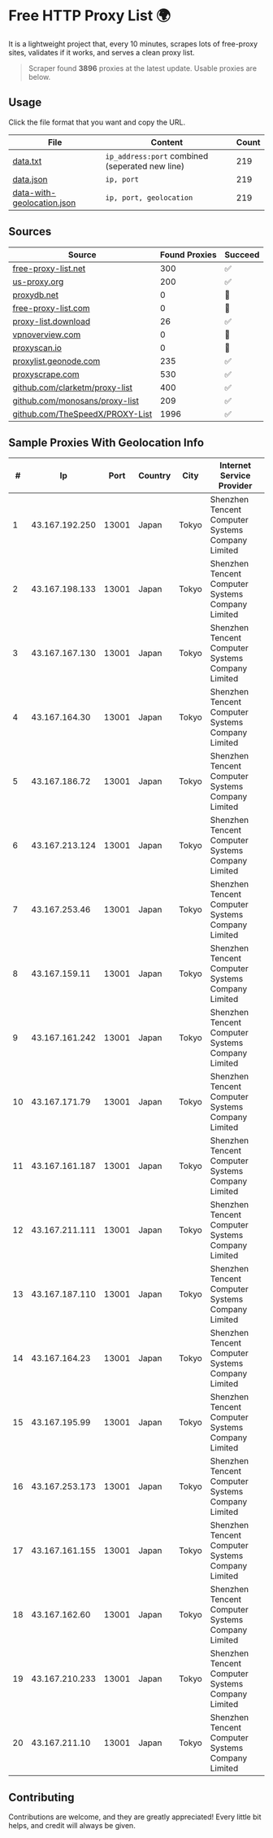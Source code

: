 
# Free HTTP Proxy List 🌍

It is a lightweight project that, every 10 minutes, scrapes lots of free-proxy sites, validates if it works, and serves a clean proxy list.


> Scraper found **3896** proxies at the latest update. Usable proxies are below.

## Usage

Click the file format that you want and copy the URL.


|File|Content|Count|
|----|-------|-----|
|[data.txt](https://raw.githubusercontent.com/themiralay/Proxy-List-World/master/data.txt)|`ip_address:port` combined (seperated new line)|219|
|[data.json](https://raw.githubusercontent.com/themiralay/Proxy-List-World/master/data.json)|`ip, port`|219|
|[data-with-geolocation.json](https://raw.githubusercontent.com/themiralay/Proxy-List-World/master/data-with-geolocation.json)|`ip, port, geolocation`|219|

## Sources

|Source|Found Proxies|Succeed|
|------|-------------|-------|
|[free-proxy-list.net](https://free-proxy-list.net)|300|✅|
|[us-proxy.org](https://www.us-proxy.org)|200|✅|
|[proxydb.net](http://proxydb.net)|0|🚫|
|[free-proxy-list.com](https://free-proxy-list.com/?page=&port=&type%5B%5D=http&type%5B%5D=https&up_time=0&search=Search)|0|🚫|
|[proxy-list.download](https://www.proxy-list.download/HTTP)|26|✅|
|[vpnoverview.com](https://vpnoverview.com/privacy/anonymous-browsing/free-proxy-servers)|0|🚫|
|[proxyscan.io](https://www.proxyscan.io)|0|🚫|
|[proxylist.geonode.com](https://proxylist.geonode.com/api/proxy-list?limit=300&page=1&sort_by=lastChecked&sort_type=desc&protocols=http,https)|235|✅|
|[proxyscrape.com](https://api.proxyscrape.com/v2/?request=displayproxies&protocol=http&timeout=10000&country=all&ssl=all&anonymity=all)|530|✅|
|[github.com/clarketm/proxy-list](https://raw.githubusercontent.com/clarketm/proxy-list/master/proxy-list-raw.txt)|400|✅|
|[github.com/monosans/proxy-list](https://raw.githubusercontent.com/monosans/proxy-list/main/proxies/http.txt)|209|✅|
|[github.com/TheSpeedX/PROXY-List](https://raw.githubusercontent.com/TheSpeedX/PROXY-List/master/http.txt)|1996|✅|


## Sample Proxies With Geolocation Info

|#|Ip|Port|Country|City|Internet Service Provider|
|-|--|----|-------|----|-------------------------|
|1|43.167.192.250|13001|Japan|Tokyo|Shenzhen Tencent Computer Systems Company Limited|
|2|43.167.198.133|13001|Japan|Tokyo|Shenzhen Tencent Computer Systems Company Limited|
|3|43.167.167.130|13001|Japan|Tokyo|Shenzhen Tencent Computer Systems Company Limited|
|4|43.167.164.30|13001|Japan|Tokyo|Shenzhen Tencent Computer Systems Company Limited|
|5|43.167.186.72|13001|Japan|Tokyo|Shenzhen Tencent Computer Systems Company Limited|
|6|43.167.213.124|13001|Japan|Tokyo|Shenzhen Tencent Computer Systems Company Limited|
|7|43.167.253.46|13001|Japan|Tokyo|Shenzhen Tencent Computer Systems Company Limited|
|8|43.167.159.11|13001|Japan|Tokyo|Shenzhen Tencent Computer Systems Company Limited|
|9|43.167.161.242|13001|Japan|Tokyo|Shenzhen Tencent Computer Systems Company Limited|
|10|43.167.171.79|13001|Japan|Tokyo|Shenzhen Tencent Computer Systems Company Limited|
|11|43.167.161.187|13001|Japan|Tokyo|Shenzhen Tencent Computer Systems Company Limited|
|12|43.167.211.111|13001|Japan|Tokyo|Shenzhen Tencent Computer Systems Company Limited|
|13|43.167.187.110|13001|Japan|Tokyo|Shenzhen Tencent Computer Systems Company Limited|
|14|43.167.164.23|13001|Japan|Tokyo|Shenzhen Tencent Computer Systems Company Limited|
|15|43.167.195.99|13001|Japan|Tokyo|Shenzhen Tencent Computer Systems Company Limited|
|16|43.167.253.173|13001|Japan|Tokyo|Shenzhen Tencent Computer Systems Company Limited|
|17|43.167.161.155|13001|Japan|Tokyo|Shenzhen Tencent Computer Systems Company Limited|
|18|43.167.162.60|13001|Japan|Tokyo|Shenzhen Tencent Computer Systems Company Limited|
|19|43.167.210.233|13001|Japan|Tokyo|Shenzhen Tencent Computer Systems Company Limited|
|20|43.167.211.10|13001|Japan|Tokyo|Shenzhen Tencent Computer Systems Company Limited|



## Contributing

Contributions are welcome, and they are greatly appreciated! Every
little bit helps, and credit will always be given.

